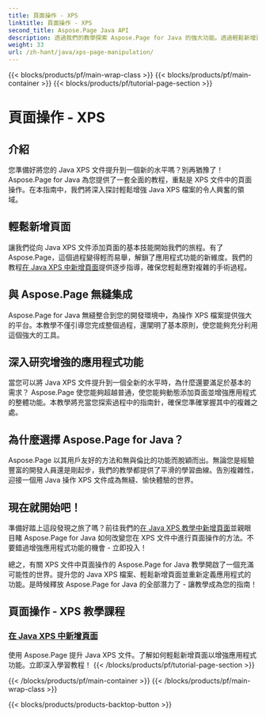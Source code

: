 ```yaml
---
title: 頁面操作 - XPS
linktitle: 頁面操作 - XPS
second_title: Aspose.Page Java API
description: 透過我們的教學探索 Aspose.Page for Java 的強大功能。透過輕鬆新增頁面來增強應用程式功能，從而提升您的 Java XPS 文件。
weight: 33
url: /zh-hant/java/xps-page-manipulation/
---
```


{{< blocks/products/pf/main-wrap-class >}}
{{< blocks/products/pf/main-container >}}
{{< blocks/products/pf/tutorial-page-section >}}

# 頁面操作 - XPS


## 介紹

您準備好將您的 Java XPS 文件提升到一個新的水平嗎？別再猶豫了！ Aspose.Page for Java 為您提供了一套全面的教程，重點是 XPS 文件中的頁面操作。在本指南中，我們將深入探討輕鬆增強 Java XPS 檔案的令人興奮的領域。

## 輕鬆新增頁面

讓我們從向 Java XPS 文件添加頁面的基本技能開始我們的旅程。有了Aspose.Page，這個過程變得輕而易舉，解鎖了應用程式功能的新維度。我們的教程[在 Java XPS 中新增頁面](./add-page/)提供逐步指導，確保您輕鬆應對複雜的手術過程。

## 與 Aspose.Page 無縫集成

Aspose.Page for Java 無縫整合到您的開發環境中，為操作 XPS 檔案提供強大的平台。本教學不僅引導您完成整個過程，還闡明了基本原則，使您能夠充分利用這個強大的工具。

## 深入研究增強的應用程式功能

當您可以將 Java XPS 文件提升到一個全新的水平時，為什麼還要滿足於基本的需求？ Aspose.Page 使您能夠超越普通，使您能夠動態添加頁面並增強應用程式的整體功能。本教學將充當您探索過程中的指南針，確保您準確掌握其中的複雜之處。

## 為什麼選擇 Aspose.Page for Java？

Aspose.Page 以其用戶友好的方法和無與倫比的功能而脫穎而出。無論您是經驗豐富的開發人員還是剛起步，我們的教學都提供了平滑的學習曲線。告別複雜性，迎接一個用 Java 操作 XPS 文件成為無縫、愉快體驗的世界。

## 現在就開始吧！

準備好踏上這段發現之旅了嗎？前往我們的[在 Java XPS 教學中新增頁面](./add-page/)並親眼目睹 Aspose.Page for Java 如何改變您在 XPS 文件中進行頁面操作的方法。不要錯過增強應用程式功能的機會 - 立即投入！

總之，有關 XPS 文件中頁面操作的 Aspose.Page for Java 教學開啟了一個充滿可能性的世界。提升您的 Java XPS 檔案、輕鬆新增頁面並重新定義應用程式的功能。是時候釋放 Aspose.Page for Java 的全部潛力了 - 讓教學成為您的指南！
## 頁面操作 - XPS 教學課程
### [在 Java XPS 中新增頁面](./add-page/)
使用 Aspose.Page 提升 Java XPS 文件。了解如何輕鬆新增頁面以增強應用程式功能。立即深入學習教程！
{{< /blocks/products/pf/tutorial-page-section >}}

{{< /blocks/products/pf/main-container >}}
{{< /blocks/products/pf/main-wrap-class >}}

{{< blocks/products/products-backtop-button >}}
